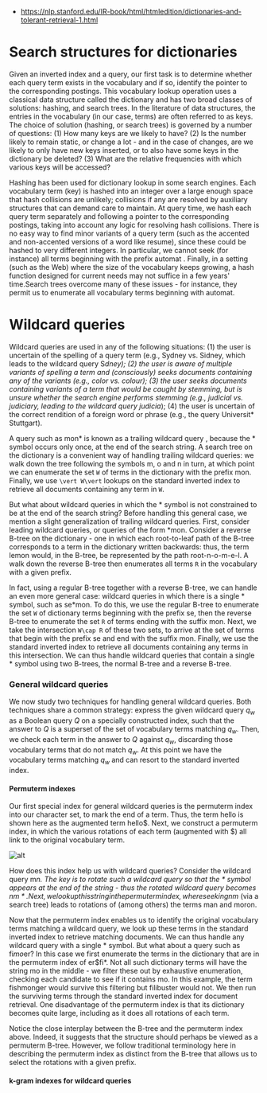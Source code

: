 * https://nlp.stanford.edu/IR-book/html/htmledition/dictionaries-and-tolerant-retrieval-1.html

# Search structures for dictionaries

Given an inverted index and a query, our first task is to determine whether each query term exists in the vocabulary and if so, identify the pointer to the corresponding postings. This vocabulary lookup operation uses a classical data structure called the dictionary and has two broad classes of solutions: hashing, and search trees. In the literature of data structures, the entries in the vocabulary (in our case, terms) are often referred to as keys. The choice of solution (hashing, or search trees) is governed by a number of questions: (1) How many keys are we likely to have? (2) Is the number likely to remain static, or change a lot - and in the case of changes, are we likely to only have new keys inserted, or to also have some keys in the dictionary be deleted? (3) What are the relative frequencies with which various keys will be accessed?

Hashing has been used for dictionary lookup in some search engines. Each vocabulary term (key) is hashed into an integer over a large enough space that hash collisions are unlikely; collisions if any are resolved by auxiliary structures that can demand care to maintain. At query time, we hash each query term separately and following a pointer to the corresponding postings, taking into account any logic for resolving hash collisions. There is no easy way to find minor variants of a query term (such as the accented and non-accented versions of a word like resume), since these could be hashed to very different integers. In particular, we cannot seek (for instance) all terms beginning with the prefix automat . Finally, in a setting (such as the Web) where the size of the vocabulary keeps growing, a hash function designed for current needs may not suffice in a few years' time.Search trees overcome many of these issues - for instance, they permit us to enumerate all vocabulary terms beginning with automat.

# Wildcard queries

Wildcard queries are used in any of the following situations: (1) the user is uncertain of the spelling of a query term (e.g., Sydney vs. Sidney, which leads to the wildcard query S*dney); (2) the user is aware of multiple variants of spelling a term and (consciously) seeks documents containing any of the variants (e.g., color vs. colour); (3) the user seeks documents containing variants of a term that would be caught by stemming, but is unsure whether the search engine performs stemming (e.g., judicial vs. judiciary, leading to the wildcard query judicia*); (4) the user is uncertain of the correct rendition of a foreign word or phrase (e.g., the query Universit* Stuttgart).

A query such as mon* is known as a trailing wildcard query , because the * symbol occurs only once, at the end of the search string. A search tree on the dictionary is a convenient way of handling trailing wildcard queries: we walk down the tree following the symbols m, o and n in turn, at which point we can enumerate the set ```W``` of terms in the dictionary with the prefix mon. Finally, we use ```\vert W\vert``` lookups on the standard inverted index to retrieve all documents containing any term in ```W```.

But what about wildcard queries in which the * symbol is not constrained to be at the end of the search string? Before handling this general case, we mention a slight generalization of trailing wildcard queries. First, consider leading wildcard queries, or queries of the form *mon. Consider a reverse B-tree on the dictionary - one in which each root-to-leaf path of the B-tree corresponds to a term in the dictionary written backwards: thus, the term lemon would, in the B-tree, be represented by the path root-n-o-m-e-l. A walk down the reverse B-tree then enumerates all terms ```R``` in the vocabulary with a given prefix.

In fact, using a regular B-tree together with a reverse B-tree, we can handle an even more general case: wildcard queries in which there is a single * symbol, such as se*mon. To do this, we use the regular B-tree to enumerate the set ```W``` of dictionary terms beginning with the prefix se, then the reverse B-tree to enumerate the set ```R``` of terms ending with the suffix mon. Next, we take the intersection ```W\cap R``` of these two sets, to arrive at the set of terms that begin with the prefix se and end with the suffix mon. Finally, we use the standard inverted index to retrieve all documents containing any terms in this intersection. We can thus handle wildcard queries that contain a single * symbol using two B-trees, the normal B-tree and a reverse B-tree.

### General wildcard queries
We now study two techniques for handling general wildcard queries. Both techniques share a common strategy: express the given wildcard query $q_w$ as a Boolean query $Q$ on a specially constructed index, such that the answer to $Q$ is a superset of the set of vocabulary terms matching $q_w$. Then, we check each term in the answer to $Q$ against $q_w$, discarding those vocabulary terms that do not match $q_w$. At this point we have the vocabulary terms matching $q_w$ and can resort to the standard inverted index.

#### Permuterm indexes

Our first special index for general wildcard queries is the permuterm index into our character set, to mark the end of a term. Thus, the term hello is shown here as the augmented term hello$. Next, we construct a permuterm index, in which the various rotations of each term (augmented with $) all link to the original vocabulary term. 

![alt](https://nlp.stanford.edu/IR-book/html/htmledition/img147.png)

How does this index help us with wildcard queries? Consider the wildcard query m*n. The key is to rotate such a wildcard query so that the * symbol appears at the end of the string - thus the rotated wildcard query becomes n$m*. Next, we look up this string in the permuterm index, where seeking n$m* (via a search tree) leads to rotations of (among others) the terms man and moron.

Now that the permuterm index enables us to identify the original vocabulary terms matching a wildcard query, we look up these terms in the standard inverted index to retrieve matching documents. We can thus handle any wildcard query with a single * symbol. But what about a query such as fi*mo*er? In this case we first enumerate the terms in the dictionary that are in the permuterm index of er$fi*. Not all such dictionary terms will have the string mo in the middle - we filter these out by exhaustive enumeration, checking each candidate to see if it contains mo. In this example, the term fishmonger would survive this filtering but filibuster would not. We then run the surviving terms through the standard inverted index for document retrieval. One disadvantage of the permuterm index is that its dictionary becomes quite large, including as it does all rotations of each term.

Notice the close interplay between the B-tree and the permuterm index above. Indeed, it suggests that the structure should perhaps be viewed as a permuterm B-tree. However, we follow traditional terminology here in describing the permuterm index as distinct from the B-tree that allows us to select the rotations with a given prefix.

#### k-gram indexes for wildcard queries


